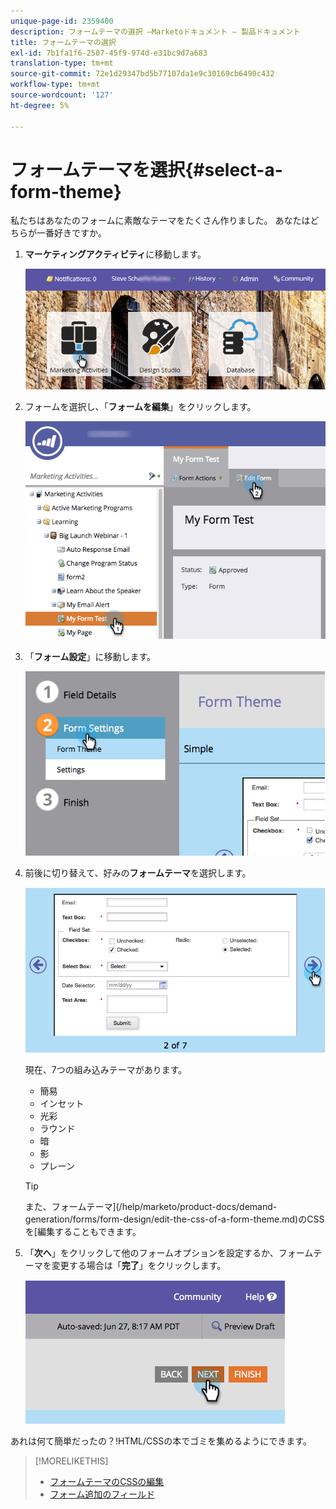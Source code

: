 ```yaml
---
unique-page-id: 2359400
description: フォームテーマの選択 —Marketoドキュメント — 製品ドキュメント
title: フォームテーマの選択
exl-id: 7b1fa1f6-2507-45f9-974d-e31bc9d7a683
translation-type: tm+mt
source-git-commit: 72e1d29347bd5b77107da1e9c30169cb6490c432
workflow-type: tm+mt
source-wordcount: '127'
ht-degree: 5%

---
```


# フォームテーマを選択{#select-a-form-theme}

私たちはあなたのフォームに素敵なテーマをたくさん作りました。 あなたはどちらが一番好きですか。

1. **マーケティングアクティビティ**&#x200B;に移動します。

   ![](assets/login-marketing-activities-1.png)

1. フォームを選択し、「**フォームを編集**」をクリックします。

   ![](assets/editform.png)

1. 「**フォーム設定**」に移動します。

   ![](assets/image2014-9-15-17-7-7.png)

1. 前後に切り替えて、好みの&#x200B;**フォームテーマ**&#x200B;を選択します。

   ![](assets/image2014-9-15-17-3a7-3a20.png)

   現在、7つの組み込みテーマがあります。

   * 簡易
   * インセット
   * 光彩
   * ラウンド
   * 暗
   * 影
   * プレーン

   >[!TIP]
   >
   >また、フォームテーマ](/help/marketo/product-docs/demand-generation/forms/form-design/edit-the-css-of-a-form-theme.md)のCSSを[編集することもできます。

1. 「**次へ**」をクリックして他のフォームオプションを設定するか、フォームテーマを変更する場合は「**完了**」をクリックします。

   ![](assets/image2014-9-15-17-3a8-3a22.png)

あれは何て簡単だったの？!HTML/CSSの本でゴミを集めるようにできます。

>[!MORELIKETHIS]
>
>* [フォームテーマのCSSの編集](/help/marketo/product-docs/demand-generation/forms/form-design/edit-the-css-of-a-form-theme.md)
>* [フォーム追加のフィールド](/help/marketo/product-docs/demand-generation/forms/creating-a-form/add-a-field-to-a-form.md)

